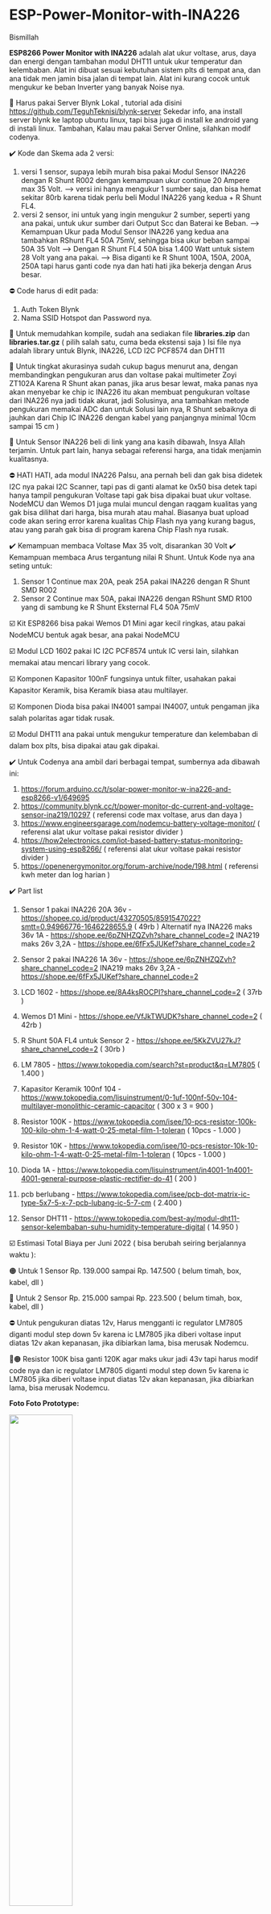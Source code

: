 # ESP-Power-Monitor-with-INA226
Bismillah

<b>ESP8266 Power Monitor with INA226</b> adalah alat ukur voltase, arus, daya dan energi dengan tambahan modul DHT11 untuk ukur temperatur dan kelembaban.
Alat ini dibuat sesuai kebutuhan sistem plts di tempat ana, dan ana tidak men jamin bisa jalan di tempat lain.
Alat ini kurang cocok untuk mengukur ke beban Inverter yang banyak Noise nya.

📣 Harus pakai Server Blynk Lokal , tutorial ada disini https://github.com/TeguhTeknisi/blynk-server
Sekedar info, ana install server blynk ke laptop ubuntu linux, tapi bisa juga di install ke android yang di instali linux.
Tambahan, Kalau mau pakai Server Online, silahkan modif codenya.

✔️ Kode dan Skema ada 2 versi:
1. versi 1 sensor, supaya lebih murah bisa pakai Modul Sensor INA226 dengan R Shunt R002 dengan kemampuan ukur continue 20 Ampere max 35 Volt.
   --> versi ini hanya mengukur 1 sumber saja, dan bisa hemat sekitar 80rb karena tidak perlu beli Modul INA226 yang kedua + R Shunt FL4.
2. versi 2 sensor, ini untuk yang ingin mengukur 2 sumber, seperti yang ana pakai, untuk ukur sumber dari Output Scc dan Baterai ke Beban. 
   --> Kemampuan Ukur pada Modul Sensor INA226 yang kedua ana tambahkan RShunt FL4 50A 75mV, sehingga bisa ukur beban sampai 50A 35 Volt
   --> Dengan R Shunt FL4 50A bisa 1.400 Watt untuk sistem 28 Volt yang ana pakai.
   --> Bisa diganti ke R Shunt 100A, 150A, 200A, 250A tapi harus ganti code nya dan hati hati jika bekerja dengan Arus besar.

⛔ Code harus di edit pada:
1. Auth Token Blynk
2. Nama SSID Hotspot dan Password nya.


📣 Untuk memudahkan kompile, sudah ana sediakan file <b>libraries.zip</b> dan <b>libraries.tar.gz</b> ( pilih salah satu, cuma beda ekstensi saja )
Isi file nya adalah library untuk Blynk, INA226, LCD I2C PCF8574 dan DHT11

📣 Untuk tingkat akurasinya sudah cukup bagus menurut ana, dengan membandingkan pengukuran arus dan voltase pakai multimeter Zoyi ZT102A
Karena R Shunt akan panas, jika arus besar lewat, maka panas nya akan menyebar ke chip ic INA226 itu akan membuat pengukuran voltase dari INA226 nya jadi tidak akurat, jadi Solusinya, ana tambahkan metode pengukuran memakai ADC dan untuk Solusi lain nya, R Shunt sebaiknya di jauhkan dari Chip IC INA226 dengan kabel yang panjangnya minimal 10cm sampai 15 cm )

📣 Untuk Sensor INA226 beli di link yang ana kasih dibawah, Insya Allah terjamin.
Untuk part lain, hanya sebagai referensi harga, ana tidak menjamin kualitasnya.

⛔ HATI HATI, ada modul INA226 Palsu, ana pernah beli dan gak bisa didetek I2C nya pakai I2C Scanner, tapi pas di ganti alamat ke 0x50 bisa detek tapi hanya tampil pengukuran Voltase tapi gak bisa dipakai buat ukur voltase.
NodeMCU dan Wemos D1 juga mulai muncul dengan raqgam kualitas yang gak bisa dilihat dari harga, bisa murah atau mahal.
Biasanya buat upload code akan sering error karena kualitas Chip Flash nya yang kurang bagus, atau yang parah gak bisa di program karena Chip Flash nya rusak.

✔️ Kemampuan membaca Voltase Max 35 volt, disarankan 30 Volt
✔️ Kemampuan membaca Arus tergantung nilai R Shunt.
Untuk Kode nya ana seting untuk:
1. Sensor 1 Continue max 20A, peak 25A pakai INA226 dengan R Shunt SMD R002
2. Sensor 2 Continue max 50A, pakai INA226 dengan RShunt SMD R100 yang di sambung ke R Shunt Eksternal FL4 50A 75mV

☑️ Kit ESP8266 bisa pakai Wemos D1 Mini agar kecil ringkas, atau pakai NodeMCU bentuk agak besar, ana pakai NodeMCU

☑️ Modul LCD 1602 pakai IC I2C PCF8574  untuk IC versi lain, silahkan memakai atau mencari library yang cocok.

☑️ Komponen Kapasitor 100nF fungsinya untuk filter, usahakan pakai Kapasitor Keramik, bisa Keramik biasa atau multilayer.

☑️ Komponen Dioda bisa pakai IN4001 sampai IN4007, untuk pengaman jika salah polaritas agar tidak rusak.

☑️ Modul DHT11 ana pakai untuk mengukur temperature dan kelembaban di dalam box plts, bisa dipakai atau gak dipakai.

✔️ Untuk Codenya ana ambil dari berbagai tempat, sumbernya ada dibawah ini:
1. https://forum.arduino.cc/t/solar-power-monitor-w-ina226-and-esp8266-v1/649695
2. https://community.blynk.cc/t/power-monitor-dc-current-and-voltage-sensor-ina219/10297 ( referensi code max voltase, arus dan daya )
3. https://www.engineersgarage.com/nodemcu-battery-voltage-monitor/ ( referensi alat ukur voltase pakai resistor divider )
4. https://how2electronics.com/iot-based-battery-status-monitoring-system-using-esp8266/ ( referensi alat ukur voltase pakai resistor divider )
5. https://openenergymonitor.org/forum-archive/node/198.html ( referensi kwh meter dan log harian )

✔️ Part list
1. Sensor 1 pakai INA226 20A 36v - https://shopee.co.id/product/43270505/8591547022?smtt=0.94966776-1646228655.9 ( 49rb )
Alternatif nya
INA226 maks 36v 1A - https://shope.ee/6pZNHZQZvh?share_channel_code=2
INA219 maks 26v 3,2A - https://shope.ee/6fFx5JUKef?share_channel_code=2

2. Sensor 2 pakai INA226 1A 36v - https://shope.ee/6pZNHZQZvh?share_channel_code=2
INA219 maks 26v 3,2A - https://shope.ee/6fFx5JUKef?share_channel_code=2

3. LCD 1602 - 
https://shope.ee/8A4ksROCPI?share_channel_code=2 ( 37rb )

4. Wemos D1 Mini - https://shope.ee/VfJkTWUDK?share_channel_code=2 ( 42rb )

5. R Shunt 50A FL4 untuk Sensor 2 - https://shope.ee/5KkZVU27kJ?share_channel_code=2 ( 30rb )

6. LM 7805 - https://www.tokopedia.com/search?st=product&q=LM7805 ( 1.400 )

7. Kapasitor Keramik 100nf 104 - https://www.tokopedia.com/lisuinstrument/0-1uf-100nf-50v-104-multilayer-monolithic-ceramic-capacitor ( 300 x 3 = 900 )

8. Resistor 100K - https://www.tokopedia.com/isee/10-pcs-resistor-100k-100-kilo-ohm-1-4-watt-0-25-metal-film-1-toleran ( 10pcs - 1.000 )

9. Resistor 10K - https://www.tokopedia.com/isee/10-pcs-resistor-10k-10-kilo-ohm-1-4-watt-0-25-metal-film-1-toleran ( 10pcs - 1.000 )

10. Dioda 1A - https://www.tokopedia.com/lisuinstrument/in4001-1n4001-4001-general-purpose-plastic-rectifier-do-41 ( 200 )

11. pcb berlubang - https://www.tokopedia.com/isee/pcb-dot-matrix-ic-type-5x7-5-x-7-pcb-lubang-ic-5-7-cm ( 2.400 )

12. Sensor DHT11 - https://www.tokopedia.com/best-ay/modul-dht11-sensor-kelembaban-suhu-humidity-temperature-digital ( 14.950 )

☑️ Estimasi Total Biaya per Juni 2022 ( bisa berubah seiring berjalannya waktu ):

🟠 Untuk 1 Sensor Rp. 139.000 sampai Rp. 147.500 ( belum timah, box, kabel, dll )

🔴 Untuk 2 Sensor Rp. 215.000 sampai Rp. 223.500 ( belum timah, box, kabel, dll )

⛔ Untuk pengukuran diatas 12v, Harus mengganti ic regulator LM7805 diganti modul step down 5v
karena ic LM7805 jika diberi voltase input diatas 12v akan kepanasan, jika dibiarkan lama, bisa merusak Nodemcu.

🔴🟠 Resistor 100K bisa ganti 120K agar maks ukur jadi 43v tapi harus modif code nya dan ic regulator LM7805 diganti modul step down 5v
karena ic LM7805 jika diberi voltase input diatas 12v akan kepanasan, jika dibiarkan lama, bisa merusak Nodemcu.


<b>Foto Foto Prototype:</b>

<img src="https://github.com/TeguhTeknisi/ESP-Power-Monitor-with-INA226/blob/main/ESP%20Power%20Monitor%20Prototype%201.jpeg" width=50% height=50%>
<img src="https://github.com/TeguhTeknisi/ESP-Power-Monitor-with-INA226/blob/main/ESP%20Power%20Monitor%20Prototype%202.jpeg" width=50% height=50%>
<img src="https://github.com/TeguhTeknisi/ESP-Power-Monitor-with-INA226/blob/main/ESP%20Power%20Monitor%20Prototype%203.jpeg" width=50% height=50%>
<img src="https://github.com/TeguhTeknisi/ESP-Power-Monitor-with-INA226/blob/main/ESP%20Power%20Monitor%20Prototype%20Tes.jpeg" width=50% height=50%>
<img src="https://github.com/TeguhTeknisi/ESP-Power-Monitor-with-INA226/blob/main/ESP%20Power%20Monitor%20Prototype%20Blynk.jpeg" width=50% height=50%>
<img src="https://github.com/TeguhTeknisi/ESP-Power-Monitor-with-INA226/blob/main/ESP%20Power%20Monitor%20Prototype%20Blynk%202.png" width=50% height=50%>

<b>Video tampilan Blynk Prototype:</b>
<video src="https://user-images.githubusercontent.com/32675055/159250105-12d3eaf4-a2be-465b-95e1-02a9efdc0cbc.mp4"></video>


Semoga membantu dan bermanfaat.
